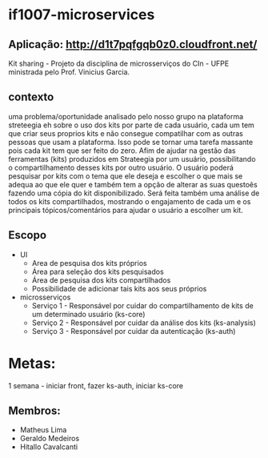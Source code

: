 # if1007-microservices

## Aplicação: http://d1t7pqfgqb0z0.cloudfront.net/

Kit sharing - Projeto da disciplina de microsserviços do CIn - UFPE ministrada pelo Prof. Vinicius Garcia.

## contexto
uma problema/oportunidade analisado pelo nosso grupo na plataforma streteegia eh sobre o uso dos kits por parte de cada usuário, cada um tem que criar seus proprios kits e não consegue compatilhar com as outras pessoas que usam a plataforma. Isso pode se tornar uma tarefa massante pois cada kit tem que ser feito do zero. Afim de ajudar na gestão das ferramentas (kits) produzidos em Strateegia por um usuário, possibilitando o compartilhamento desses kits por outro usuário. O usuário poderá pesquisar por kits com o tema que ele deseja e escolher o que mais se adequa ao que ele quer e também tem a opção de alterar as suas questoẽs fazendo uma cópia do kit disponibilizado. Será feita também uma análise de todos os kits compartilhados, mostrando o engajamento de cada um e os principais tópicos/comentários para ajudar o usuário a escolher um kit.

## Escopo
* UI
  * Area de pesquisa dos kits próprios
  * Área para seleção dos kits pesquisados
  * Área de pesquisa dos kits compartilhados
  * Possibilidade de adicionar tais kits aos seus próprios
* microsserviços
  * Serviço 1 - Responsável por cuidar do compartilhamento de kits de um determinado usuário (ks-core)
  * Serviço 2 - Responsável por cuidar da análise dos kits (ks-analysis)
  * Serviço 3 - Responsável por cuidar da autenticação (ks-auth)

# Metas: 
1 semana - iniciar front, fazer ks-auth, iniciar ks-core

## Membros: 
* Matheus Lima
* Geraldo Medeiros
* Hitallo Cavalcanti
        
